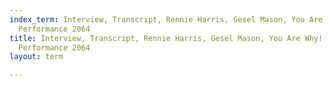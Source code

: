 ```yaml
---
index_term: Interview, Transcript, Rennie Harris, Gesel Mason, You Are Why!, No Boundaries
  Performance 2064
title: Interview, Transcript, Rennie Harris, Gesel Mason, You Are Why!, No Boundaries
  Performance 2064
layout: term

---
```

